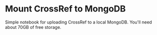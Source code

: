 # Mount CrossRef to MongoDB

Simple notebook for uploading CrossRef to a local MongoDB. You'll need about 70GB of free storage.